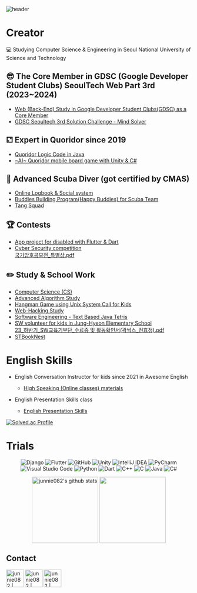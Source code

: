 ![header](https://capsule-render.vercel.app/api?type=waving&color=gradient&height=250&section=header&text=junnie082&fontSize=90)

# Creator

💻 Studying Computer Science & Engineering in Seoul National University of Science and Technology
   
## 😎 The Core Member in GDSC (Google Developer Student Clubs) SeoulTech Web Part 3rd (2023~2024)
  - [Web (Back-End) Study in Google Developer Student Clubs(GDSC) as a Core Member](https://github.com/junnie082/gdsc-seoultech.github.io)    
  - [GDSC Seoultech 3rd Solution Challenge - Mind Solver](https://github.com/MindSolver/mindsolver-flutter)

## ⚁ Expert in Quoridor since 2019
  - [Quoridor Logic Code in Java](https://github.com/junnie082/Quoridor_in_Java)
  - [~AI~ Quoridor mobile board game with Unity & C#](https://github.com/SeoulTechTCPGame/block-it)  

## 🐬 Advanced Scuba Diver (got certified by CMAS)
  - [Online Logbook & Social system](https://github.com/junnie082/Scoop-A-Dive)
  - [Buddies Building Program(Happy Buddies) for Scuba Team](https://github.com/junnie082/happy-buddies)
  - [Tang Squad](https://github.com/TangSquad)

## 🏆 Contests
  - [App project for disabled with Flutter & Dart](https://github.com/junnie082/Best_Friend)  
  - [Cyber Security competition](https://junnie082.github.io/security/2023/06/28/CryptoWallet.html)  
[국가암호공모전_특별상.pdf](https://github.com/user-attachments/files/16362795/_.pdf)


## ✏️ Study & School Work 
  - [Computer Science (CS)](https://github.com/junnie082/ComputerScience/blob/main/ComputerSecurity/chap02.md)
  - [Advanced Algorithm Study](https://github.com/TeamCrazyPerformance/algorithm2023-1-H)  
  - [Hangman Game using Unix System Call for Kids](https://github.com/junnie082/hangman)
  - [Web-Hacking Study](https://github.com/junnie082/Web-Hacking)
  - [Software Engineering - Text Based Java Tetris](https://github.com/junnie082/text-based-tetris)
  - [SW volunteer for kids in Jung-Hyeon Elementary School](https://www.instagram.com/p/CzGgFPQyiub/?next=%2F&img_index=1)  
[23_하반기_SW교육기부단_수료증 및 활동확인서(곽씩스_전효정).pdf](https://github.com/user-attachments/files/16362841/23_._SW._._.pdf)
  - [STBookNest](https://github.com/STBookNest)


# English Skills

* English Conversation Instructor for kids since 2021 in Awesome English
  - [High Speaking (Online classes) materials](https://github.com/junnie082/Awsome-HighSpeaking/wiki)

* English Presentation Skills class   
  - [English Presentation Skills](https://github.com/junnie082/English-Presentation)


[![Solved.ac Profile](http://mazassumnida.wtf/api/v2/generate_badge?boj=junnie082)](https://solved.ac/junnie082/)

# Trials

<p align="center">
    <img src="https://img.shields.io/badge/django-092E20?style=for-the-badge&logo=django&logoColor=white" alt="Django">
    <img src="https://img.shields.io/badge/flutter-02569B?style=for-the-badge&logo=flutter&logoColor=white" alt="Flutter">
    <img src="https://img.shields.io/badge/github-181717?style=for-the-badge&logo=github&logoColor=white" alt="GitHub">
    <img src="https://img.shields.io/badge/unity-%23000000.svg?style=for-the-badge&logo=unity&logoColor=white" alt="Unity">
    <img src="https://img.shields.io/badge/IntelliJIDEA-000000.svg?style=for-the-badge&logo=intellij-idea&logoColor=white" alt="IntelliJ IDEA">
    <img src="https://img.shields.io/badge/pycharm-143?style=for-the-badge&logo=pycharm&logoColor=black&color=black&labelColor=green" alt="PyCharm">
    <img src="https://img.shields.io/badge/Visual%20Studio%20Code-0078d7.svg?style=for-the-badge&logo=visual-studio-code&logoColor=white" alt="Visual Studio Code">
    <img src="https://img.shields.io/badge/python-3670A0?style=for-the-badge&logo=python&logoColor=ffdd54" alt="Python">
    <img src="https://img.shields.io/badge/dart-%230175C2.svg?style=for-the-badge&logo=dart&logoColor=white" alt="Dart">
    <img src="https://img.shields.io/badge/c++-%2300599C.svg?style=for-the-badge&logo=c%2B%2B&logoColor=white" alt="C++">
    <img src="https://img.shields.io/badge/c-%2300599C.svg?style=for-the-badge&logo=c&logoColor=white" alt="C">
    <img src="https://img.shields.io/badge/java-%23ED8B00.svg?style=for-the-badge&logo=openjdk&logoColor=white" alt="Java">
    <img src="https://img.shields.io/badge/c%23-%23239120.svg?style=for-the-badge&logo=c-sharp&logoColor=white" alt="C#">
</p>


<p align="center">
 <a href="https://github.com/junnie082"><img align="center" style="height:180px" src="https://github-readme-stats.vercel.app/api?username=junnie082&show_icons=true&include_all_commits=true&theme=nord&hide_border=true" alt="junnie082's github stats" /></a>
 <a href="https://github.com/junnie082"><img align="center" style="height:180px" src="https://github-readme-stats.vercel.app/api/top-langs/?username=junnie082&layout=compact&theme=nord&hide_border=true" /></a> 
</p>

## Contact 

[<img align="left" alt="junnie082 | velog" width="48px" src="https://img.icons8.com/color/48/000000/blog.png" />][website]

[<img align="left" alt="junnie082 | Instagram" width="48px" src="https://img.icons8.com/color/48/000000/instagram-new--v2.png" />][instagram1]  

[<img align="left" alt="junnie082 | Instagram" width="48px" src="https://img.icons8.com/color/48/000000/instagram-new--v2.png" />][instagram2]  

[website]: https://junnie082.github.io
[instagram1]: https://instagram.com/junnie082cs
[instagram2]: https://instagram.com/junnie082


